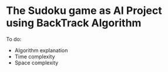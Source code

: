 # The Sudoku game as AI Project using BackTrack Algorithm

To do:

- Algorithm explanation
- Time complexity
- Space complexity

